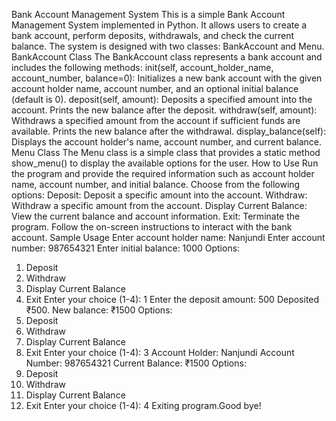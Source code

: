 Bank Account Management System This is a simple Bank Account Management System implemented in Python. It allows users to create a bank account, perform deposits, withdrawals, and check the current balance. The system is designed with two classes: BankAccount and Menu.
BankAccount Class The BankAccount class represents a bank account and includes the following methods:
init(self, account_holder_name, account_number, balance=0): Initializes a new bank account with the given account holder name, account number, and an optional initial balance (default is 0).
deposit(self, amount): Deposits a specified amount into the account. Prints the new balance after the deposit.
withdraw(self, amount): Withdraws a specified amount from the account if sufficient funds are available. Prints the new balance after the withdrawal.
display_balance(self): Displays the account holder's name, account number, and current balance.
Menu Class The Menu class is a simple class that provides a static method show_menu() to display the available options for the user.
How to Use Run the program and provide the required information such as account holder name, account number, and initial balance.
Choose from the following options:
Deposit: Deposit a specific amount into the account. Withdraw: Withdraw a specific amount from the account. Display Current Balance: View the current balance and account information. Exit: Terminate the program. Follow the on-screen instructions to interact with the bank account.
Sample Usage Enter account holder name: Nanjundi Enter account number: 987654321 Enter initial balance: 1000
Options:
1.	Deposit
2.	Withdraw
3.	Display Current Balance
4.	Exit
Enter your choice (1-4): 1 Enter the deposit amount: 500 Deposited ₹500. New balance: ₹1500
Options:
1.	Deposit
2.	Withdraw
3.	Display Current Balance
4.	Exit
Enter your choice (1-4): 3 Account Holder: Nanjundi Account Number: 987654321 Current Balance: ₹1500
Options:
1.	Deposit
2.	Withdraw
3.	Display Current Balance
4.	Exit
Enter your choice (1-4): 4 Exiting program.Good bye!


